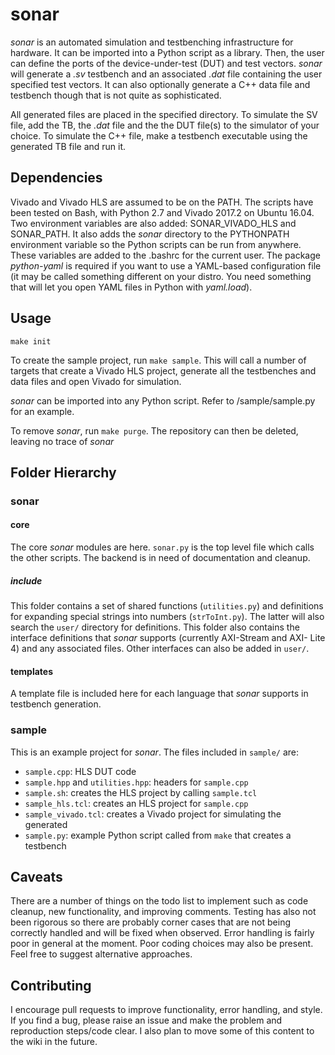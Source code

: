 # sonar

*sonar* is an automated simulation and testbenching infrastructure for
hardware. It can be imported into a Python script as a library. Then, the user
can define the ports of the device-under-test (DUT) and test vectors. *sonar* 
will generate a *.sv* testbench and an associated *.dat* file containing the 
user specified test vectors. It can also optionally generate a C++ data file 
and testbench though that is not quite as sophisticated.

All generated files are placed in the specified directory. To simulate the 
SV file, add the TB, the *.dat* file and the the DUT file(s) to the simulator 
of your choice. To simulate the C++ file, make a testbench executable using the 
generated TB file and run it.

## Dependencies

Vivado and Vivado HLS are assumed to be on the PATH. The scripts have been
tested on Bash, with Python 2.7 and Vivado 2017.2 on Ubuntu 16.04. Two
environment variables are also added: SONAR_VIVADO_HLS and SONAR_PATH. It also 
adds the *sonar* directory to the PYTHONPATH environment variable so the Python 
scripts can be run from anywhere. These variables are added to the .bashrc for 
the current user. The package *python-yaml* is required if you want to use a 
YAML-based configuration file (it may be called something different on your 
distro. You need something that will let you open YAML files in Python with 
*yaml.load*). 

## Usage
``make init``

To create the sample project, run ``make sample``. This will call a number of
targets that create a Vivado HLS project, generate all the testbenches and data 
files and open Vivado for simulation.

*sonar* can be imported into any Python script. Refer to /sample/sample.py for
an example.

To remove *sonar*, run ``make purge``. The repository can then be deleted, 
leaving no trace of *sonar*

## Folder Hierarchy

### sonar

#### core
The core *sonar* modules are here. ``sonar.py`` is the top level file which 
calls the other scripts. The backend is in need of documentation and cleanup.

##### include
This folder contains a set of shared functions (``utilities.py``) and definitions
for expanding special strings into numbers (``strToInt.py``). The latter will 
also search the ``user/`` directory for definitions. This folder also contains 
the interface definitions that *sonar* supports (currently AXI-Stream and AXI-
Lite 4) and any associated files. Other interfaces can also be added in ``user/``.

#### templates
A template file is included here for each language that *sonar* supports in 
testbench generation.

### sample
This is an example project for *sonar*. The files included in ``sample/`` are:  
* ``sample.cpp``: HLS DUT code
* ``sample.hpp`` and ``utilities.hpp``: headers for ``sample.cpp``
* ``sample.sh``: creates the HLS project by calling ``sample.tcl``
* ``sample_hls.tcl``: creates an HLS project for ``sample.cpp``
* ``sample_vivado.tcl``: creates a Vivado project for simulating the generated
* ``sample.py``: example Python script called from ``make`` that creates a 
testbench

## Caveats

There are a number of things on the todo list to implement such as code
cleanup, new functionality, and improving comments. Testing has also not been
rigorous so there are probably corner cases that are not being correctly handled 
and will be fixed when observed. Error handling is fairly poor in general at the 
moment. Poor coding choices may also be present. Feel free to suggest alternative
approaches.

## Contributing

I encourage pull requests to improve functionality, error handling, and style. 
If you find a bug, please raise an issue and make the problem and reproduction 
steps/code clear. I also plan to move some of this content to the wiki in the 
future.